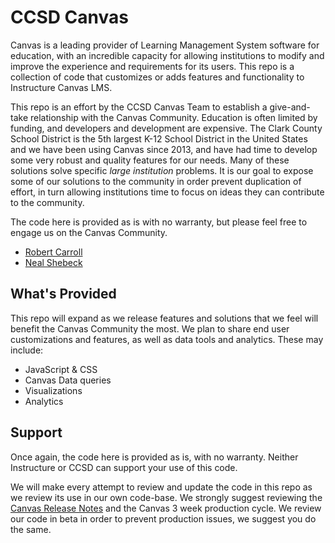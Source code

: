 # CCSD Canvas
Canvas is a leading provider of Learning Management System software for education, with an incredible capacity for allowing institutions to modify and improve the experience and requirements for its users. This repo is a collection of code that customizes or adds features and functionality to Instructure Canvas LMS. 

This repo is an effort by the CCSD Canvas Team to establish a give-and-take relationship with the Canvas Community. Education is often limited by funding, and developers and development are expensive. The Clark County School District is the 5th largest K-12 School District in the United States and we have been using Canvas since 2013, and have had time to develop some very robust and quality features for our needs. Many of these solutions solve specific *large institution* problems. It is our goal to expose some of our solutions to the community in order prevent duplication of effort, in turn allowing institutions time to focus on ideas they can contribute to the community.

The code here is provided as is with no warranty, but please feel free to engage us on the Canvas Community.
* [Robert Carroll](https://community.canvaslms.com/people/carroll-ccsd)
* [Neal Shebeck](https://community.canvaslms.com/people/SHEBENE)

## What's Provided
This repo will expand as we release features and solutions that we feel will benefit the Canvas Community the most. We plan to share end user customizations and features, as well as data tools and analytics. These may include:

* JavaScript & CSS
* Canvas Data queries
* Visualizations
* Analytics

## Support
Once again, the code here is provided as is, with no warranty. Neither Instructure or CCSD can support your use of this code.

We will make every attempt to review and update the code in this repo as we review its use in our own code-base. We strongly suggest reviewing the [Canvas Release Notes](https://community.canvaslms.com/community/answers/releases) and the Canvas 3 week production cycle. We review our code in beta in order to prevent production issues, we suggest you do the same.
